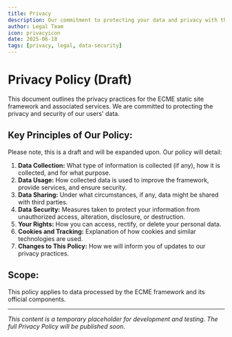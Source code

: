 ```yaml
---
title: Privacy
description: Our commitment to protecting your data and privacy with the ECME framework.
author: Legal Team
icon: privacyicon
date: 2025-06-18
tags: [privacy, legal, data-security]
---
```


# Privacy Policy (Draft)

This document outlines the privacy practices for the ECME static site framework and associated services. We are committed to protecting the privacy and security of our users' data.

## Key Principles of Our Policy:

Please note, this is a draft and will be expanded upon. Our policy will detail:

1.  **Data Collection:** What type of information is collected (if any), how it is collected, and for what purpose.
2.  **Data Usage:** How collected data is used to improve the framework, provide services, and ensure security.
3.  **Data Sharing:** Under what circumstances, if any, data might be shared with third parties.
4.  **Data Security:** Measures taken to protect your information from unauthorized access, alteration, disclosure, or destruction.
5.  **Your Rights:** How you can access, rectify, or delete your personal data.
6.  **Cookies and Tracking:** Explanation of how cookies and similar technologies are used.
7.  **Changes to This Policy:** How we will inform you of updates to our privacy practices.

## Scope:

This policy applies to data processed by the ECME framework and its official components.

---

*This content is a temporary placeholder for development and testing. The full Privacy Policy will be published soon.*